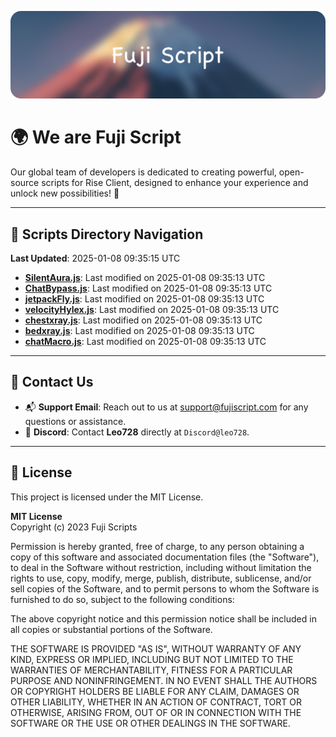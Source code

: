 ![Banner](.github/b.webp)

# 🌍 **We are Fuji Script**

Our global team of developers is dedicated to creating powerful, open-source scripts for Rise Client, designed to enhance your experience and unlock new possibilities! 🌟

---
<!-- SCRIPTS_NAVIGATION_START -->
## 📂 **Scripts Directory Navigation**

**Last Updated**: 2025-01-08 09:35:15 UTC

- **[SilentAura.js](scripts/SilentAura.js)**: Last modified on 2025-01-08 09:35:13 UTC
- **[ChatBypass.js](scripts/ChatBypass.js)**: Last modified on 2025-01-08 09:35:13 UTC
- **[jetpackFly.js](scripts/jetpackFly.js)**: Last modified on 2025-01-08 09:35:13 UTC
- **[velocityHylex.js](scripts/velocityHylex.js)**: Last modified on 2025-01-08 09:35:13 UTC
- **[chestxray.js](scripts/chestxray.js)**: Last modified on 2025-01-08 09:35:13 UTC
- **[bedxray.js](scripts/bedxray.js)**: Last modified on 2025-01-08 09:35:13 UTC
- **[chatMacro.js](scripts/chatMacro.js)**: Last modified on 2025-01-08 09:35:13 UTC

<!-- SCRIPTS_NAVIGATION_END -->

---

## 💬 **Contact Us**  
- 📬 **Support Email**: Reach out to us at [support@fujiscript.com](mailto:support@fujiscript.com) for any questions or assistance.  
- 💬 **Discord**: Contact **Leo728** directly at `Discord@leo728`.

---

## 📜 **License**

This project is licensed under the MIT License.  

**MIT License**  
Copyright (c) 2023 Fuji Scripts  

Permission is hereby granted, free of charge, to any person obtaining a copy of this software and associated documentation files (the "Software"), to deal in the Software without restriction, including without limitation the rights to use, copy, modify, merge, publish, distribute, sublicense, and/or sell copies of the Software, and to permit persons to whom the Software is furnished to do so, subject to the following conditions:  

The above copyright notice and this permission notice shall be included in all copies or substantial portions of the Software.  

THE SOFTWARE IS PROVIDED "AS IS", WITHOUT WARRANTY OF ANY KIND, EXPRESS OR IMPLIED, INCLUDING BUT NOT LIMITED TO THE WARRANTIES OF MERCHANTABILITY, FITNESS FOR A PARTICULAR PURPOSE AND NONINFRINGEMENT. IN NO EVENT SHALL THE AUTHORS OR COPYRIGHT HOLDERS BE LIABLE FOR ANY CLAIM, DAMAGES OR OTHER LIABILITY, WHETHER IN AN ACTION OF CONTRACT, TORT OR OTHERWISE, ARISING FROM, OUT OF OR IN CONNECTION WITH THE SOFTWARE OR THE USE OR OTHER DEALINGS IN THE SOFTWARE.  
